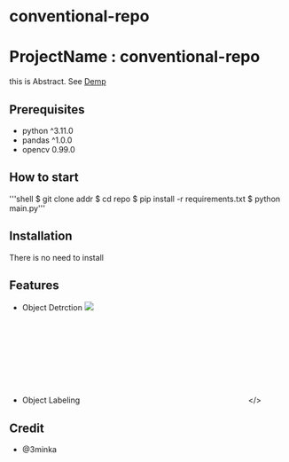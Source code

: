 # conventional-repo
# ProjectName : conventional-repo
this is Abstract. See [Demp](https://www.google.com)

## Prerequisites
- python ^3.11.0
- pandas ^1.0.0
- opencv 0.99.0

## How to start
'''shell
$ git clone addr
$ cd repo
$ pip install -r requirements.txt
$ python main.py'''

## Installation
There is no need to install
## Features
- Object Detrction
![](https://sample.gif)

- Object Labeling
<embed src></>

## Credit
- @3minka

